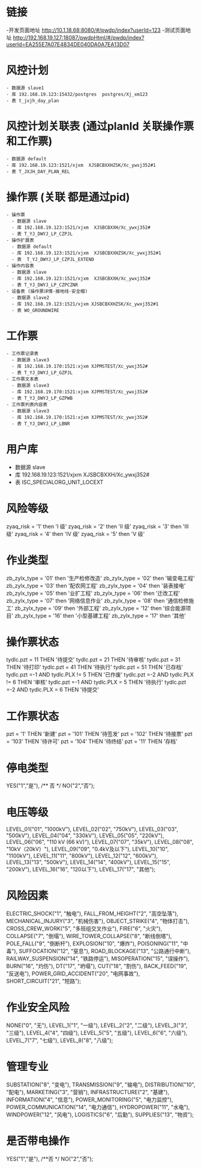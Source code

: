 # 链接
  -开发页面地址
    http://10.1.18.68:8080/#/pwdp/index?userId=123
  -测试页面地址
    http://192.168.19.127:18087/pwdpHtml/#/pwdp/index?userId=EA255E7A07E4834DE040DA0A7EA13D07
# 风控计划
    - 数据源 slave1 
    - 库 192.168.19.123:15432/postgres  postgres/Xj_xm123
    - 表 t_jxjh_day_plan
# 风控计划关联表 (通过planId 关联操作票和工作票)
    - 数据源 default
    - 库 192.168.19.123:1521/xjxm  XJSBCBXXHZSK/Xc_ywxj352#1
    - 表 T_JXJH_DAY_PLAN_REL 

# 操作票 (关联 都是通过pid)
    - 操作票
      - 数据源 slave
      - 库 192.168.19.123:1521/xjxm  XJSBCBXXH/Xc_ywxj352#
      - 表 T_YJ_DWYJ_LP_CZPJL
    - 操作扩展表
      - 数据源 default
      - 库 192.168.19.123:1521/xjxm  XJSBCBXXHZSK/Xc_ywxj352#1
      - 表  T_YJ_DWYJ_LP_CZPJL_EXTEND
    - 操作内容表
      - 数据源 slave
      - 库 192.168.19.123:1521/xjxm  XJSBCBXXH/Xc_ywxj352#
      - 表 T_YJ_DWYJ_LP_CZPCZNR
    - 设备表 (操作票详情-接地线-安全帽)
      - 数据源 slave2
      - 库 192.168.19.123:1521/xjxm XJSBCBXXHZSK/Xc_ywxj352#1
      - 表 WO_GROUNDWIRE
# 工作票
    - 工作票记录表
	  - 数据源 slave3
	  - 库 192.168.19.170:1521:xjxm XJPMSTEST/Xc_ywxj352#
	  - 表 T_YJ_DWYJ_LP_GZPJL
	- 工作票文本表
	  - 数据源 slave3
	  - 库 192.168.19.170:1521:xjxm XJPMSTEST/Xc_ywxj352#
	  - 表 T_YJ_DWYJ_LP_GZPWB
	- 工作票列表内容表
	  - 数据源 slave3
	  - 库 192.168.19.170:1521:xjxm XJPMSTEST/Xc_ywxj352#
	  - 表 T_YJ_DWYJ_LP_LBNR
# 用户库
- 数据源 slave
- 库 192.168.19.123:1521/xjxm  XJSBCBXXH/Xc_ywxj352#
- 表 ISC_SPECIALORG_UNIT_LOCEXT

# 风险等级
zyaq_risk = '1' then 'I 级'
zyaq_risk = '2' then 'II 级'
zyaq_risk = '3' then 'III 级'
zyaq_risk = '4' then 'IV 级'
zyaq_risk = '5' then 'V 级'

# 作业类型
zb_zylx_type = '01' then '生产检修改造'
zb_zylx_type = '02' then '输变电工程'
zb_zylx_type = '03' then '配农网工程'
zb_zylx_type = '04' then '装表接电'
zb_zylx_type = '05' then '业扩工程'
zb_zylx_type = '06' then '迁改工程'
zb_zylx_type = '07' then '网络信息作业'
zb_zylx_type = '08' then '通信检修施工'
zb_zylx_type = '09' then '外部工程'
zb_zylx_type = '12' then '综合能源项目'
zb_zylx_type = '16' then '小型基建工程'
zb_zylx_type = '17' then '其他'


# 操作票状态
tydlc.pzt = 11 THEN '待提交'
tydlc.pzt = 21 THEN '待审核'
tydlc.pzt = 31 THEN '待打印'
tydlc.pzt = 41 THEN '待执行'
tydlc.pzt = 51 THEN '已存档'
tydlc.pzt =-1 AND tydlc.PLX != 5 THEN '已作废'
tydlc.pzt =-2 AND tydlc.PLX != 6 THEN '审核'
tydlc.pzt =-1 AND tydlc.PLX = 5 THEN '待执行'
tydlc.pzt =-2 AND tydlc.PLX = 6 THEN '待提交'

# 工作票状态
pzt = '1' THEN '新建'
pzt = '101' THEN '待签发'
pzt = '102' THEN '待接票'
pzt = '103' THEN '待许可'
pzt = '104' THEN '待终结'
pzt = '11' THEN '存档'

# 停电类型
YES("1","是"),
/** 否 */
NO("2","否");

# 电压等级
LEVEL_01("01", "1000kV"),
LEVEL_02("02", "750kV"),
LEVEL_03("03", "500kV"),
LEVEL_04("04", "330kV"),
LEVEL_05("05", "220kV"),
LEVEL_06("06", "110 kV (66 kV)"),
LEVEL_07("07", "35kV"),
LEVEL_08("08", "10kV（20kV）"),
LEVEL_09("09", "0.4kV及以下"),
LEVEL_10("10", "1100kV"),
LEVEL_11("11", "800kV"),
LEVEL_12("12", "600kV"),
LEVEL_13("13", "500kV"),
LEVEL_14("14", "400kV"),
LEVEL_15("15", "200kV"),
LEVEL_16("16", "120以下"),
LEVEL_17("17", "其他");

# 风险因素
ELECTRIC_SHOCK("1", "触电"),
FALL_FROM_HEIGHT("2", "高空坠落"),
MECHANICAL_INJURY("3", "机械伤害"),
OBJECT_STRIKE("4", "物体打击"),
CROSS_CREW_WORK("5", "多班组交叉作业"),
FIRE("6", "火灾"),
COLLAPSE("7", "倒塌"),
WIRE_TOWER_COLLAPSE("8", "断线倒塔"),
POLE_FALL("9", "倒断杆"),
EXPLOSION("10", "爆炸"),
POISONING("11", "中毒"),
SUFFOCATION("12", "窒息"),
ROAD_BLOCKAGE("13", "公路通行中断"),
RAILWAY_SUSPENSION("14", "铁路停运"),
MISOPERATION("15", "误操作"),
BURN("16", "灼伤"),
DT("17", "坍塌"),
CUT("18", "割伤"),
BACK_FEED("19", "反送电"),
POWER_GRID_ACCIDENT("20", "电网事故"),
SHORT_CIRCUIT("21", "短路");

# 作业安全风险
NONE("0", "无"),
LEVEL_1("1", "一级"),
LEVEL_2("2", "二级"),
LEVEL_3("3", "三级"),
LEVEL_4("4", "四级"),
LEVEL_5("5", "五级"),
LEVEL_6("6", "六级"),
LEVEL_7("7", "七级"),
LEVEL_8("8", "八级");

# 管理专业
SUBSTATION("8", "变电"),
TRANSMISSION("9", "输电"),
DISTRIBUTION("10", "配电"),
MARKETING("3", "营销"),
INFRASTRUCTURE("2", "基建"),
INFORMATION("4", "信息"),
POWER_MONITORING("5", "电力监控"),
POWER_COMMUNICATION("14", "电力通信"),
HYDROPOWER("11", "水电"),
WINDPOWER("12", "风电"),
LOGISTICS("6", "后勤"),
SUPPLIES("13", "物资");

# 是否带电操作
YES("1","是"),
/**否 */
NO("2","否");